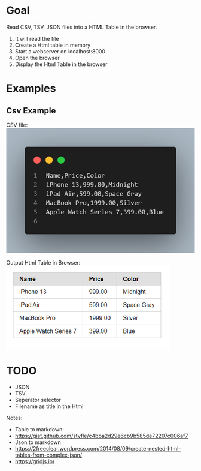 # Goal

Read CSV, TSV, JSON files into a HTML Table in the browser.

1. It will read the file
2. Create a Html table in memory
3. Start a webserver on localhost:8000
4. Open the browser
5. Display the Html Table in the browser

# Examples

## Csv Example
CSV file:
![alt](./docs/csv.png)

Output Html Table in Browser:
![alt](./docs/table.png)


# TODO
- JSON
- TSV
- Seperator selector
- Filename as title in the Html

Notes:
- Table to markdown:
- https://gist.github.com/styfle/c4bba2d29e6cb9b585de72207c006af7
- Json to markdown
- https://2freeclear.wordpress.com/2014/08/09/create-nested-html-tables-from-complex-json/
- https://gridjs.io/

